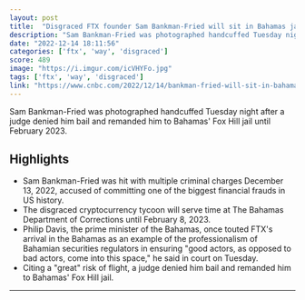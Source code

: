 ```yaml
---
layout: post
title:  "Disgraced FTX founder Sam Bankman-Fried will sit in Bahamas jail until Feb. 8, 2023"
description: "Sam Bankman-Fried was photographed handcuffed Tuesday night after a judge denied him bail and remanded him to Bahamas' Fox Hill jail until February 2023."
date: "2022-12-14 18:11:56"
categories: ['ftx', 'way', 'disgraced']
score: 489
image: "https://i.imgur.com/icVHYFo.jpg"
tags: ['ftx', 'way', 'disgraced']
link: "https://www.cnbc.com/2022/12/14/bankman-fried-will-sit-in-bahamas-prison-until-feb-8-2023-photos.html?utm_term=Autofeed&amp;utm_medium=Social&amp;utm_content=Main&amp;utm_source=Twitter#Echobox=1671028706"
---
```


Sam Bankman-Fried was photographed handcuffed Tuesday night after a judge denied him bail and remanded him to Bahamas' Fox Hill jail until February 2023.

## Highlights

- Sam Bankman-Fried was hit with multiple criminal charges December 13, 2022, accused of committing one of the biggest financial frauds in US history.
- The disgraced cryptocurrency tycoon will serve time at The Bahamas Department of Corrections until February 8, 2023.
- Philip Davis, the prime minister of the Bahamas, once touted FTX's arrival in the Bahamas as an example of the professionalism of Bahamian securities regulators in ensuring "good actors, as opposed to bad actors, come into this space," he said in court on Tuesday.
- Citing a "great" risk of flight, a judge denied him bail and remanded him to Bahamas' Fox Hill jail.

---
